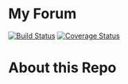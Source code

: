 # My Forum
[![Build Status](https://travis-ci.org/adetola-ralph/my-forum.svg?branch=develop)](https://travis-ci.org/andela-oolutola/my-forum?branch=develop)
[![Coverage Status](https://coveralls.io/repos/github/adetola-ralph/my-forum/badge.svg?branch=develop)](https://coveralls.io/github/andela-oolutola/my-forum?branch=develop)


# About this Repo
